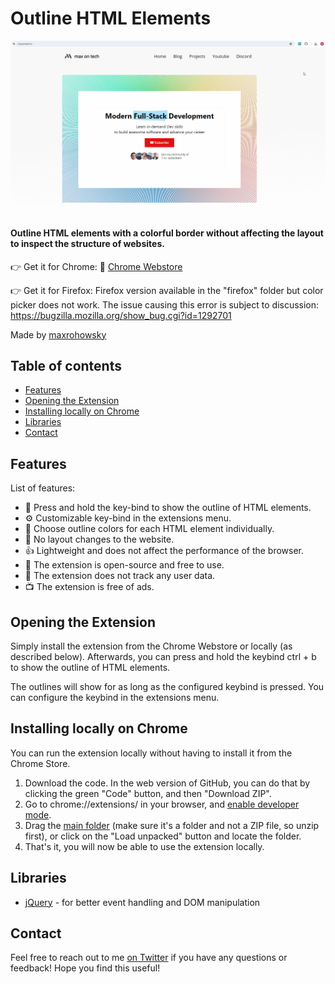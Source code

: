 <!-- omit in toc -->
# Outline HTML Elements

![Preview](preview.gif)
<br>
<br>

#### Outline HTML elements with a colorful border without affecting the layout to inspect the structure of websites.

👉 Get it for Chrome: 🔗 [Chrome Webstore](https://chrome.google.com/webstore/detail/ihlgleabnhekkankfpfoafkobncbfcfo) <br/>

👉 Get it for Firefox: Firefox version available in the "firefox" folder but color picker does not work.
The issue causing this error is subject to discussion: https://bugzilla.mozilla.org/show_bug.cgi?id=1292701

Made by [maxrohowsky](https://twitter.com/maxrohowsky)

<!-- omit in toc -->
## Table of contents

- [Features](#features)
- [Opening the Extension](#opening-the-extension)
- [Installing locally on Chrome](#installing-locally-on-chrome)
- [Libraries](#libraries)
- [Contact](#contact)

## Features

List of features:
- 📐 Press and hold the key-bind to show the outline of HTML elements.
- ⚙️ Customizable key-bind in the extensions menu.
- 🎨 Choose outline colors for each HTML element individually.
- 🔄 No layout changes to the website.
- 👍 Lightweight and does not affect the performance of the browser.
- 📖 The extension is open-source and free to use.
- 🚫 The extension does not track any user data.
- 📺 The extension is free of ads.

## Opening the Extension

Simply install the extension from the Chrome Webstore or locally (as described below).
Afterwards, you can press and hold the keybind ctrl + b to show the outline of HTML elements.

The outlines will show for as long as the configured keybind is pressed. You can configure 
the keybind in the extensions menu.

## Installing locally on Chrome
You can run the extension locally without having to install it from the Chrome Store.

1. Download the code. In the web version of GitHub, you can do that by clicking the green "Code" button, and then "Download ZIP".
2. Go to chrome://extensions/ in your browser, and [enable developer mode](https://developer.chrome.com/docs/extensions/mv2/faq/#:~:text=You%20can%20start%20by%20turning,a%20packaged%20extension%2C%20and%20more.).
3. Drag the [main folder](https://github.com/maxontech/twitter-font-editor/tree/master/main) (make sure it's a folder and not a ZIP file, so unzip first), or click on the "Load unpacked" button and locate the folder.
4. That's it, you will now be able to use the extension locally.

## Libraries

- [jQuery](https://jquery.com/) - for better event handling and DOM manipulation

## Contact

Feel free to reach out to me [on Twitter](https://twitter.com/maxrohowsky) if you have any questions or feedback! Hope you find this useful!
